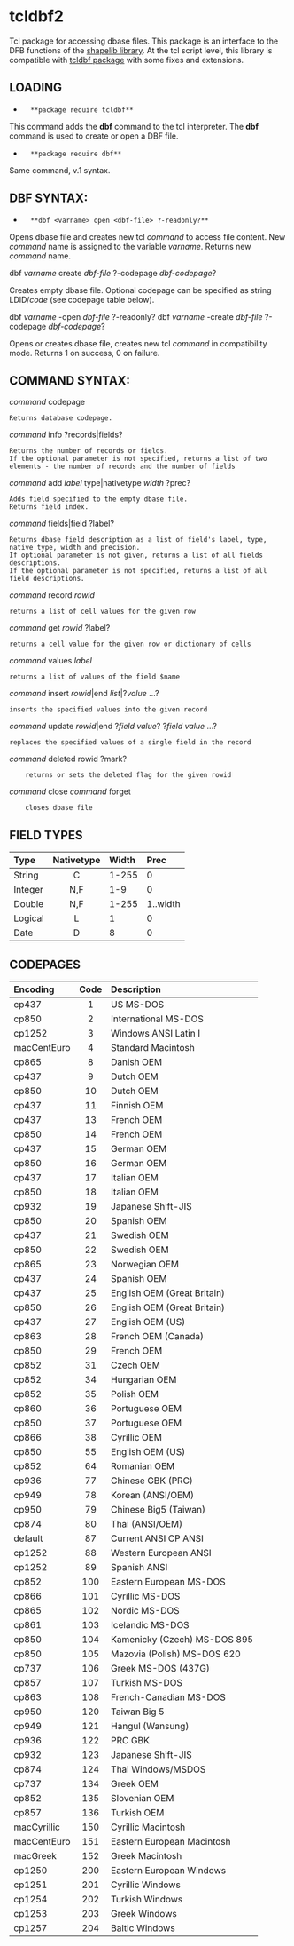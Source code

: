 # tcldbf2 

Tcl package for accessing dbase files.
This package is an interface to the DFB functions of the [shapelib library](http://shapelib.maptools.org).
At the tcl script level, this library is compatible with [tcldbf package](https://geology.usgs.gov/tools/metadata/tcldbf/) with some fixes and extensions.

## LOADING

+       **package require tcldbf**

This command adds the **dbf** command to the tcl interpreter.
The **dbf** command is used to create or open a DBF file.

+       **package require dbf**

Same command, v.1 syntax.

## DBF SYNTAX:

+       **dbf <varname> open <dbf-file> ?-readonly?**

Opens dbase file and creates new tcl *command* to access file content.
New *command* name is assigned to the variable *varname*.
Returns new *command* name.

dbf *varname* create *dbf-file* ?-codepage *dbf-codepage*?

Creates empty dbase file.
Optional codepage can be specified as string LDID/*code* (see codepage table below). 

  dbf *varname* -open *dbf-file* ?-readonly?
  dbf *varname* -create *dbf-file* ?-codepage *dbf-codepage*?

Opens or creates dbase file, creates new tcl *command* in compatibility mode.
Returns 1 on success, 0 on failure.

## COMMAND SYNTAX:

  *command* codepage

    Returns database codepage.

  *command* info ?records|fields?

    Returns the number of records or fields.
    If the optional parameter is not specified, returns a list of two elements - the number of records and the number of fields

  *command* add *label* type|nativetype *width* ?prec?

    Adds field specified to the empty dbase file.
    Returns field index.

  *command* fields|field ?label?

    Returns dbase field description as a list of field's label, type, native type, width and precision.
    If optional parameter is not given, returns a list of all fields descriptions.
    If the optional parameter is not specified, returns a list of all field descriptions.

  *command* record *rowid*

    returns a list of cell values for the given row

  *command* get *rowid* ?label?

    returns a cell value for the given row or dictionary of cells

  *command* values *label*

    returns a list of values of the field $name

  *command* insert *rowid*|end *list*|?*value* ...?

    inserts the specified values into the given record

  *command* update *rowid*|end ?*field* *value*? ?*field* *value* ...?

    replaces the specified values of a single field in the record

  *command* deleted rowid ?mark?

        returns or sets the deleted flag for the given rowid

  *command* close
  *command* forget

        closes dbase file

## FIELD TYPES

| Type     | Nativetype  | Width | Prec     |
|:---------|:-----------:|:------|:---------|
| String   |     C       | 1-255 | 0        |
| Integer  |     N,F     | 1-9   | 0        |
| Double   |     N,F     | 1-255 | 1..width |
| Logical  |     L       | 1     | 0        |
| Date     |     D       | 8     | 0        |

## CODEPAGES

| Encoding      | Code  | Description                   |
|:--------------|:-----:|:------------------------------|	
| cp437		| 1	| US MS-DOS			|
| cp850		| 2	| International MS-DOS		|
| cp1252	| 3	| Windows ANSI Latin I		|
| macCentEuro	| 4	| Standard Macintosh		|
| cp865		| 8	| Danish OEM			|
| cp437		| 9	| Dutch OEM			|
| cp850		| 10	| Dutch OEM			|
| cp437		| 11	| Finnish OEM			|
| cp437		| 13	| French OEM			|
| cp850		| 14	| French OEM			|
| cp437		| 15	| German OEM			|
| cp850		| 16	| German OEM			|
| cp437		| 17	| Italian OEM			|
| cp850		| 18	| Italian OEM			|
| cp932		| 19	| Japanese Shift-JIS		|
| cp850		| 20	| Spanish OEM			|
| cp437		| 21	| Swedish OEM			|
| cp850		| 22	| Swedish OEM			|
| cp865		| 23	| Norwegian OEM			|
| cp437		| 24	| Spanish OEM			|
| cp437		| 25	| English OEM (Great Britain)	|
| cp850		| 26	| English OEM (Great Britain)	|
| cp437		| 27	| English OEM (US)		|
| cp863		| 28	| French OEM (Canada)		|
| cp850		| 29	| French OEM			|
| cp852		| 31	| Czech OEM			|
| cp852		| 34	| Hungarian OEM			|
| cp852		| 35	| Polish OEM			|
| cp860		| 36	| Portuguese OEM		|
| cp850		| 37	| Portuguese OEM		|
| cp866		| 38	| Cyrillic OEM			|
| cp850		| 55	| English OEM (US)		|
| cp852		| 64	| Romanian OEM			|
| cp936		| 77	| Chinese GBK (PRC)		|
| cp949		| 78	| Korean (ANSI/OEM)		|
| cp950		| 79	| Chinese Big5 (Taiwan)		|
| cp874		| 80	| Thai (ANSI/OEM)		|
| default	| 87	| Current ANSI CP ANSI		|
| cp1252	| 88	| Western European ANSI		|
| cp1252	| 89	| Spanish ANSI			|
| cp852		| 100	| Eastern European MS-DOS	|
| cp866		| 101	| Cyrillic MS-DOS		|
| cp865		| 102	| Nordic MS-DOS			|
| cp861		| 103	| Icelandic MS-DOS		|
| cp850		| 104	| Kamenicky (Czech) MS-DOS 895	|
| cp850		| 105	| Mazovia (Polish) MS-DOS 620	|
| cp737		| 106	| Greek MS-DOS (437G)		|
| cp857		| 107	| Turkish MS-DOS		|
| cp863		| 108	| French-Canadian MS-DOS	|
| cp950		| 120	| Taiwan Big 5			|
| cp949		| 121	| Hangul (Wansung)		|
| cp936		| 122	| PRC GBK			|
| cp932		| 123	| Japanese Shift-JIS		|
| cp874		| 124	| Thai Windows/MSDOS		|
| cp737		| 134	| Greek OEM			|
| cp852		| 135	| Slovenian OEM			|
| cp857		| 136	| Turkish OEM			|
| macCyrillic	| 150	| Cyrillic Macintosh		|
| macCentEuro	| 151	| Eastern European Macintosh	|
| macGreek	| 152	| Greek Macintosh		|
| cp1250	| 200	| Eastern European Windows	|
| cp1251	| 201	| Cyrillic Windows		|
| cp1254	| 202	| Turkish Windows		|
| cp1253	| 203	| Greek Windows			|
| cp1257	| 204	| Baltic Windows		|
